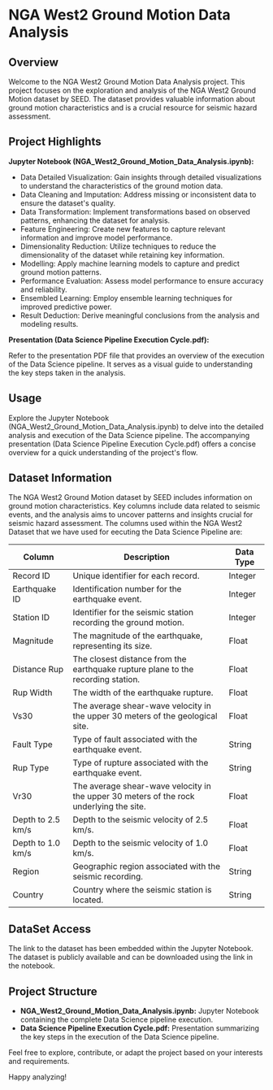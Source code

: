 <body>

<h1>NGA West2 Ground Motion Data Analysis</h1>

<h2>Overview</h2>
<p>Welcome to the NGA West2 Ground Motion Data Analysis project. This project focuses on the exploration and analysis of the NGA West2 Ground Motion dataset by SEED. The dataset provides valuable information about ground motion characteristics and is a crucial resource for seismic hazard assessment.</p>

<h2>Project Highlights</h2>
<p><strong>Jupyter Notebook (NGA_West2_Ground_Motion_Data_Analysis.ipynb):</strong></p>
<ul>
<li>Data Detailed Visualization: Gain insights through detailed visualizations to understand the characteristics of the ground motion data.</li>
<li>Data Cleaning and Imputation: Address missing or inconsistent data to ensure the dataset's quality.</li>
<li>Data Transformation: Implement transformations based on observed patterns, enhancing the dataset for analysis.</li>
<li>Feature Engineering: Create new features to capture relevant information and improve model performance.</li>
<li>Dimensionality Reduction: Utilize techniques to reduce the dimensionality of the dataset while retaining key information.</li>
<li>Modelling: Apply machine learning models to capture and predict ground motion patterns.</li>
<li>Performance Evaluation: Assess model performance to ensure accuracy and reliability.</li>
<li>Ensembled Learning: Employ ensemble learning techniques for improved predictive power.</li>
<li>Result Deduction: Derive meaningful conclusions from the analysis and modeling results.</li>
</ul>

<p><strong>Presentation (Data Science Pipeline Execution Cycle.pdf):</strong></p>
<p>Refer to the presentation PDF file that provides an overview of the execution of the Data Science pipeline. It serves as a visual guide to understanding the key steps taken in the analysis.</p>

<h2>Usage</h2>
<p>Explore the Jupyter Notebook (NGA_West2_Ground_Motion_Data_Analysis.ipynb) to delve into the detailed analysis and execution of the Data Science pipeline. The accompanying presentation (Data Science Pipeline Execution Cycle.pdf) offers a concise overview for a quick understanding of the project's flow.</p>

<h2>Dataset Information</h2>
<p>The NGA West2 Ground Motion dataset by SEED includes information on ground motion characteristics. Key columns include data related to seismic events, and the analysis aims to uncover patterns and insights crucial for seismic hazard assessment. The columns used within the NGA West2 Dataset that we have used for eecuting the Data Science Pipeline are:</p>

<table>
<thead>
<tr>
<th>Column</th>
<th>Description</th>
<th>Data Type</th>
</tr>
</thead>
<tbody>
<tr>
<td>Record ID</td>
<td>Unique identifier for each record.</td>
<td>Integer</td>
</tr>
<tr>
<td>Earthquake ID</td>
<td>Identification number for the earthquake event.</td>
<td>Integer</td>
</tr>
<tr>
<td>Station ID</td>
<td>Identifier for the seismic station recording the ground motion.</td>
<td>Integer</td>
</tr>
<tr>
<td>Magnitude</td>
<td>The magnitude of the earthquake, representing its size.</td>
<td>Float</td>
</tr>
<tr>
<td>Distance Rup</td>
<td>The closest distance from the earthquake rupture plane to the recording station.</td>
<td>Float</td>
</tr>
<tr>
<td>Rup Width</td>
<td>The width of the earthquake rupture.</td>
<td>Float</td>
</tr>
<tr>
<td>Vs30</td>
<td>The average shear-wave velocity in the upper 30 meters of the geological site.</td>
<td>Float</td>
</tr>
<tr>
<td>Fault Type</td>
<td>Type of fault associated with the earthquake event.</td>
<td>String</td>
</tr>
<tr>
<td>Rup Type</td>
<td>Type of rupture associated with the earthquake event.</td>
<td>String</td>
</tr>
<tr>
<td>Vr30</td>
<td>The average shear-wave velocity in the upper 30 meters of the rock underlying the site.</td>
<td>Float</td>
</tr>
<tr>
<td>Depth to 2.5 km/s</td>
<td>Depth to the seismic velocity of 2.5 km/s.</td>
<td>Float</td>
</tr>
<tr>
<td>Depth to 1.0 km/s</td>
<td>Depth to the seismic velocity of 1.0 km/s.</td>
<td>Float</td>
</tr>
<tr>
<td>Region</td>
<td>Geographic region associated with the seismic recording.</td>
<td>String</td>
</tr>
<tr>
<td>Country</td>
<td>Country where the seismic station is located.</td>
<td>String</td>
</tr>
</tbody>
</table>

<h2>DataSet Access</h2>
<p>The link to the dataset has been embedded within the Jupyter Notebook. The dataset is publicly available and can be downloaded using the link in the notebook.</p>

<h2>Project Structure</h2>
<ul>
<li><strong>NGA_West2_Ground_Motion_Data_Analysis.ipynb:</strong> Jupyter Notebook containing the complete Data Science pipeline execution.</li>
<li><strong>Data Science Pipeline Execution Cycle.pdf:</strong> Presentation summarizing the key steps in the execution of the Data Science pipeline.</li>
</ul>

<p>Feel free to explore, contribute, or adapt the project based on your interests and requirements.</p>

<p>Happy analyzing!</p>

</body>
